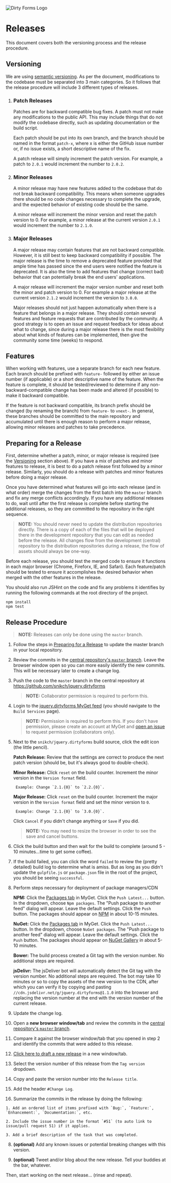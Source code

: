 ﻿![Dirty Forms Logo](https://raw.githubusercontent.com/snikch/jquery.dirtyforms/master/branding/dirty-forms-logo.png)

# Releases

This document covers both the versioning process and the release procedure.

## Versioning

We are using [semantic versioning](http://semver.org/). As per the document, modifications to the codebase must be separated into 3 main categories. So it follows that the release procedure will include 3 different types of releases.

1. ### Patch Releases

    Patches are for backward compatible bug fixes. A patch must not make any modifications to the public API. This may include things that do not modify the codebase directly, such as updating documentation or the build script.

    Each patch should be put into its own branch, and the branch should be named in the format `patch-x`, where x is either the GitHub issue number or, if no issue exists, a short descriptive name of the fix.

    A patch release will simply increment the patch version. For example, a patch to `2.0.1` would increment the number to `2.0.2`.

2. ### Minor Releases

    A minor release may have new features added to the codebase that do not break backward compatibility. This means when someone upgrades there should be no code changes necessary to complete the upgrade, and the expected behavior of existing code should be the same.

    A minor release will increment the minor version and reset the patch version to 0. For example, a minor release at the current version `2.0.1` would increment the number to `2.1.0`.

3. ### Major Releases

    A major release may contain features that are not backward compatible. However, it is still best to keep backward compatibility if possible. The major release is the time to remove a deprecated feature provided that ample time has passed since the end users were notified the feature is deprecated. It is also the time to add features that change (correct bad) behavior that can potentially break the end users' applications.

    A major release will increment the major version number and reset both the minor and patch version to 0. For example a major release at the current version `2.1.2` would increment the version to `3.0.0`.

    Major releases should not just happen automatically when there is a feature that belongs in a major release. They should contain several features and feature requests that are contributed by the community. A good strategy is to open an issue and request feedback for ideas about what to change, since during a major release there is the most flexibility about what kinds of features can be implemented, then give the community some time (weeks) to respond.

## Features

When working with features, use a separate branch for each new feature. Each branch should be prefixed with `feature-` followed by either an issue number (if applicable) or a short descriptive name of the feature. When the feature is complete, it should be tested/reviewed to determine if any non-backward-compatible change has been made and altered (if possible) to make it backward compatible.

If the feature is not backward compatible, its branch prefix should be changed (by renaming the branch) from `feature-` to `vnext-`. In general, these branches should be committed to the main repository and accumulated until there is enough reason to perform a major release, allowing minor releases and patches to take precedence.

## Preparing for a Release

First, determine whether a patch, minor, or major release is required (see the [Versioning](#versioning) section above). If you have a mix of patches and minor features to release, it is best to do a patch release first followed by a minor release. Similarly, you should do a release with patches and minor features before doing a major release.

Once you have determined what features will go into each release (and in what order) merge the changes from the first batch into the `master` branch and fix any merge conflicts accordingly. If you have any additional releases to do, wait until after the first release is complete before starting the additional releases, so they are committed to the repository in the right sequence.

> **NOTE:** You should never need to update the distribution repositories directly. There is a copy of each of the files that will be deployed there in the development repository that you can edit as needed before the release. All changes flow from the development (central) repository to the distribution repositories during a release, the flow of assets should always be one-way.

Before each release, you should test the merged code to ensure it functions in each major browser (Chrome, Fireforx, IE, and Safari). Each feature/patch should be tested to ensure it accomplishes the desired behavior when merged with the other features in the release.

You should also run JSHint on the code and fix any problems it identifies by running the following commands at the root directory of the project.

```
npm install
npm test
```

## Release Procedure

> **NOTE:** Releases can only be done using the `master` branch.

1. Follow the steps in [Preparing for a Release](#preparing-for-a-release) to update the master branch in your local repository.

2. Review the commits in the <a href="https://github.com/snikch/jquery.dirtyforms/commits/master" target="_blank">central repository's `master` branch</a>. Leave the browser window open so you can more easily identify the new commits. This will be necessary later to create a change log.

3. Push the code to the `master` branch in the central repository at https://github.com/snikch/jquery.dirtyforms

    > **NOTE:** Collaborator permission is required to perform this.

4. Login to the [jquery.dirtyforms MyGet feed](https://www.myget.org/BuildSource/List/jquery-dirtyforms) (you should navigate to the `Build Services` page).

    > **NOTE:** Permission is required to perform this. If you don't have permission, please create an account at MyGet and [open an issue](https://github.com/snikch/jquery.dirtyforms/issues/new) to request permission (collaborators only).

5. Next to the `snikch/jquery.dirtyforms` build source, click the edit icon (the little pencil). 

    **Patch Release:** Review that the settings are correct to produce the next patch version (should be, but it's always good to double-check).

    **Minor Release:** Click `reset` on the build counter. Increment the minor version in the `Version format` field. 

        Example: Change `2.1.{0}` to `2.2.{0}`.

    **Major Release:** Click `reset` on the build counter. Increment the major version in the `Version format` field and set the minor version to `0`.
        
        Example: Change `2.1.{0}` to `3.0.{0}`.

    Click `Cancel` if you didn't change anything or `Save` if you did.

    > **NOTE:** You may need to resize the browser in order to see the save and cancel buttons.

6. Click the build button and then wait for the build to complete (around 5 - 10 minutes...time to get some coffee).

7. If the build failed, you can click the word `failed` to review the (pretty detailed) build log to determine what is amiss. But as long as you didn't update the `gulpfile.js` or `package.json` file in the root of the project, you should be seeing `successful`.

8. Perform steps necessary for deployment of package managers/CDN

    **NPM:** Click the [Packages tab](https://www.myget.org/feed/Packages/jquery-dirtyforms) in MyGet. Click the `Push Latest...` button. In the dropdown, choose `Npm packages`. The "Push package to another feed" dialog will appear. Leave the default settings. Click the `Push` button. The packages should appear on [NPM](https://www.npmjs.com/search?q=jquery.dirtyforms) in about 10-15 minutes.

    **NuGet:** Click the [Packages tab](https://www.myget.org/feed/Packages/jquery-dirtyforms) in MyGet. Click the `Push Latest...` button. In the dropdown, choose `NuGet packages`. The "Push package to another feed" dialog will appear. Leave the default settings. Click the `Push` button. The packages should appear on [NuGet Gallery](https://www.nuget.org/packages?q=jquery.dirtyforms) in about 5-10 minutes.

    **Bower:** The build process created a Git tag with the version number. No additional steps are required.

    **jsDelivr:** The jsDeliver bot will automatically detect the Git tag with the version number. No additional steps are required. The bot may take 10 minutes or so to copy the assets of the new version to the CDN, after which you can verify it by copying and pasting `//cdn.jsdelivr.net/g/jquery.dirtyforms@1.1.0` into the browser and replacing the version number at the end with the version number of the current release.

9. Update the change log.

  1. Open a **new browser window/tab** and review the commits in the <a href="https://github.com/snikch/jquery.dirtyforms/commits/master" target="_blank">central repository's `master` branch</a>.

  2. Compare it against the browser window/tab that you opened in step 2 and identify the commits that were added to this release.

  3. <a href="https://github.com/snikch/jquery.dirtyforms/releases/new" target="_blank">Click here to draft a new release</a> in a new window/tab.

  4. Select the version number of this release from the `Tag version` dropdown. 

  5. Copy and paste the version number into the `Release title`. 

  6. Add the header `#Change Log`. 

  7. Summarize the commits in the release by doing the following: 

    1. Add an ordered list of items prefixed with `Bug:`, `Feature:`, `Enhancement:`, `Documentation:`, etc.

    2. Include the issue number in the format `#51` (to auto link to issue/pull request 51) if it applies. 

    3. Add a brief description of the task that was completed.

  8. **(optional)** Add any known issues or potential breaking changes with this version.

10. **(optional)** Tweet and/or blog about the new release. Tell your buddies at the bar, whatever.

Then, start working on the next release... (rinse and repeat).